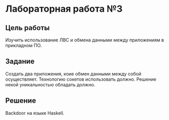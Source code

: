 # Лабораторная работа №3

## Цель работы
Изучить использование ЛВС и обмена данными между приложениям в прикладном ПО.

## Задание
Создать два приложения, коие обмен данными между собой осуществляет. Технологию сокетов использовать должно. 
Решение некой уникальностью обладать должно.

## Решение
Backdoor на языке Haskell.


